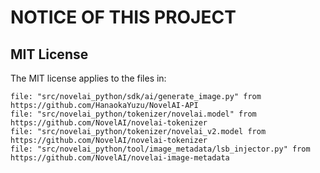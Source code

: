 # NOTICE OF THIS PROJECT

## MIT License

The MIT license applies to the files in:

    file: "src/novelai_python/sdk/ai/generate_image.py" from https://github.com/HanaokaYuzu/NovelAI-API
    file: "src/novelai_python/tokenizer/novelai.model" from https://github.com/NovelAI/novelai-tokenizer
    file: "src/novelai_python/tokenizer/novelai_v2.model from https://github.com/NovelAI/novelai-tokenizer
    file: "src/novelai_python/tool/image_metadata/lsb_injector.py" from https://github.com/NovelAI/novelai-image-metadata
